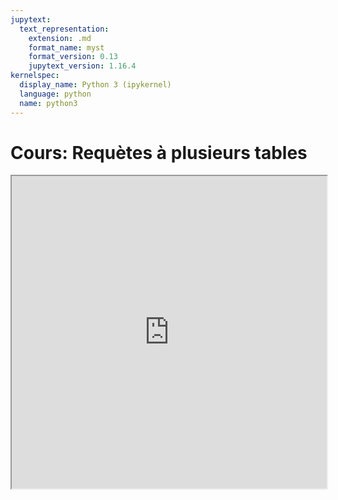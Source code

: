 ```yaml
---
jupytext:
  text_representation:
    extension: .md
    format_name: myst
    format_version: 0.13
    jupytext_version: 1.16.4
kernelspec:
  display_name: Python 3 (ipykernel)
  language: python
  name: python3
---
```


# Cours: Requètes à plusieurs tables


<iframe src=https://mozilla.github.io/pdf.js/web/viewer.html?file=https://raw.githubusercontent.com/tcanta/itc2a/master/cours/sql/join.pdf#zoom=page-fit&pagemode=none height=500 width=100% allowfullscreen></iframe>
